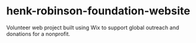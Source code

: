 # henk-robinson-foundation-website
Volunteer web project built using Wix to support global outreach and donations for a nonprofit.
